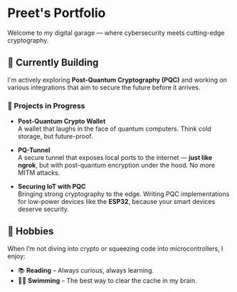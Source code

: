 # Preet's Portfolio

Welcome to my digital garage — where cybersecurity meets cutting-edge cryptography.

## 🚧 Currently Building

I'm actively exploring **Post-Quantum Cryptography (PQC)** and working on various integrations that aim to secure the future before it arrives.

### 🔐 Projects in Progress

- **Post-Quantum Crypto Wallet**  
  A wallet that laughs in the face of quantum computers. Think cold storage, but future-proof.

- **PQ-Tunnel**  
  A secure tunnel that exposes local ports to the internet — **just like ngrok**, but with post-quantum encryption under the hood. No more MITM attacks.

- **Securing IoT with PQC**  
  Bringing strong cryptography to the edge. Writing PQC implementations for low-power devices like the **ESP32**, because your smart devices deserve security.

## 🌱 Hobbies

When I’m not diving into crypto or squeezing code into microcontrollers, I enjoy:

- 📚 **Reading** – Always curious, always learning.  
- 🏊‍♂️ **Swimming** – The best way to clear the cache in my brain.
